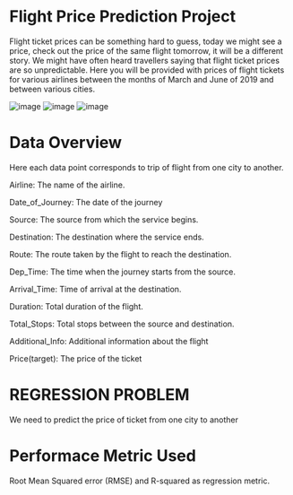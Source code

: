 # Flight Price Prediction Project

Flight ticket prices can be something hard to guess, today we might see a price, check out the price of the same flight tomorrow, it will be a different story. We might have often heard travellers saying that flight ticket prices are so unpredictable.
Here you will be provided with prices of flight tickets for various airlines between the months of March and June of 2019 and between various cities.

![image](https://user-images.githubusercontent.com/67013985/93077397-5f2cd880-f6a6-11ea-8cfd-e2c46e4d905c.png)
![image](https://user-images.githubusercontent.com/67013985/93077429-694ed700-f6a6-11ea-8e5e-435472167289.png)
![image](https://user-images.githubusercontent.com/67013985/93077445-6f44b800-f6a6-11ea-905e-66dbc8b35b47.png)



# Data Overview
Here each data point corresponds to trip of flight from one city to another.

Airline: The name of the airline.

Date_of_Journey: The date of the journey

Source: The source from which the service begins.

Destination: The destination where the service ends.

Route: The route taken by the flight to reach the destination.

Dep_Time: The time when the journey starts from the source.

Arrival_Time: Time of arrival at the destination.

Duration: Total duration of the flight.

Total_Stops: Total stops between the source and destination.

Additional_Info: Additional information about the flight

Price(target): The price of the ticket

# REGRESSION PROBLEM
We need to predict the price of ticket from one city to another


# Performace Metric Used
Root Mean Squared error (RMSE) and R-squared as regression metric.





